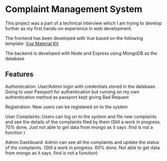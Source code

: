 # Complaint Management System

This project was a part of a technical interview which I am trying to develop further as my first hands-on experience in web development.

The frontend has been developed with Vue based on the following template:
[Vue Material Kit](https://demos.creative-tim.com/vue-material-kit)

The backend is developed with Node and Express using MongoDB as the database


## Features

Authentication: User/Admin login with credentials stored in the database. Going to user Passport for authentication but running on my own authentication method as passport kept giving Bad Request

Registration: New users can be registered on to the system

User Complaints: Users can log on to the system and file new complaints and see the details of the complaints filed by them (Still a work in progress. 70% done, Just not able to get data from mongo as it says .find is not a function )

Admin Dashboard: Admin can see all the complaints and update the status of the complaints. (Still a work in progress. 60% done. Not able to get data from mongo as it says .find is not a function)

